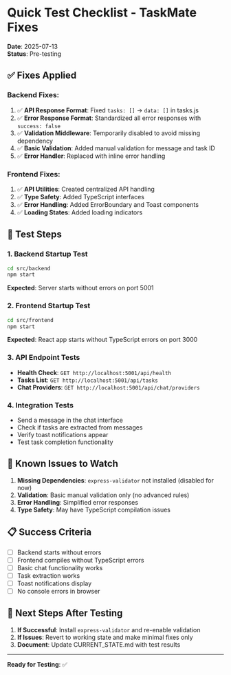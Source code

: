 # Quick Test Checklist - TaskMate Fixes

**Date**: 2025-07-13  
**Status**: Pre-testing

## ✅ **Fixes Applied**

### **Backend Fixes:**
1. ✅ **API Response Format**: Fixed `tasks: []` → `data: []` in tasks.js
2. ✅ **Error Response Format**: Standardized all error responses with `success: false`
3. ✅ **Validation Middleware**: Temporarily disabled to avoid missing dependency
4. ✅ **Basic Validation**: Added manual validation for message and task ID
5. ✅ **Error Handler**: Replaced with inline error handling

### **Frontend Fixes:**
1. ✅ **API Utilities**: Created centralized API handling
2. ✅ **Type Safety**: Added TypeScript interfaces
3. ✅ **Error Handling**: Added ErrorBoundary and Toast components
4. ✅ **Loading States**: Added loading indicators

## 🧪 **Test Steps**

### **1. Backend Startup Test**
```bash
cd src/backend
npm start
```
**Expected**: Server starts without errors on port 5001

### **2. Frontend Startup Test**
```bash
cd src/frontend
npm start
```
**Expected**: React app starts without TypeScript errors on port 3000

### **3. API Endpoint Tests**
- **Health Check**: `GET http://localhost:5001/api/health`
- **Tasks List**: `GET http://localhost:5001/api/tasks`
- **Chat Providers**: `GET http://localhost:5001/api/chat/providers`

### **4. Integration Tests**
- Send a message in the chat interface
- Check if tasks are extracted from messages
- Verify toast notifications appear
- Test task completion functionality

## 🚨 **Known Issues to Watch**

1. **Missing Dependencies**: `express-validator` not installed (disabled for now)
2. **Validation**: Basic manual validation only (no advanced rules)
3. **Error Handling**: Simplified error responses
4. **Type Safety**: May have TypeScript compilation issues

## 📋 **Success Criteria**

- [ ] Backend starts without errors
- [ ] Frontend compiles without TypeScript errors
- [ ] Basic chat functionality works
- [ ] Task extraction works
- [ ] Toast notifications display
- [ ] No console errors in browser

## 🔄 **Next Steps After Testing**

1. **If Successful**: Install `express-validator` and re-enable validation
2. **If Issues**: Revert to working state and make minimal fixes only
3. **Document**: Update CURRENT_STATE.md with test results

---

**Ready for Testing**: ✅ 